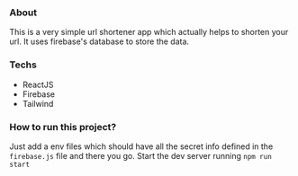 ### About
This is a very simple url shortener app which actually helps to shorten your url. It uses firebase's database to store the data.


### Techs
* ReactJS
* Firebase
* Tailwind

### How to run this project?

Just add a env files which should have all the secret info defined in the `firebase.js` file and there you go. Start the dev server running `npm run start`
